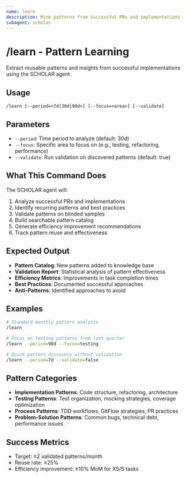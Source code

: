 ```yaml
---
name: learn
description: Mine patterns from successful PRs and implementations
subagent: scholar
---
```


# /learn - Pattern Learning

Extract reusable patterns and insights from successful implementations using the SCHOLAR agent.

## Usage
```
/learn [--period=<7d|30d|90d>] [--focus=<area>] [--validate]
```

## Parameters
- `--period`: Time period to analyze (default: 30d)
- `--focus`: Specific area to focus on (e.g., testing, refactoring, performance)
- `--validate`: Run validation on discovered patterns (default: true)

## What This Command Does
The SCHOLAR agent will:
1. Analyze successful PRs and implementations
2. Identify recurring patterns and best practices
3. Validate patterns on blinded samples
4. Build searchable pattern catalog
5. Generate efficiency improvement recommendations
6. Track pattern reuse and effectiveness

## Expected Output
- **Pattern Catalog**: New patterns added to knowledge base
- **Validation Report**: Statistical analysis of pattern effectiveness
- **Efficiency Metrics**: Improvements in task completion times
- **Best Practices**: Documented successful approaches
- **Anti-Patterns**: Identified approaches to avoid

## Examples
```bash
# Standard monthly pattern analysis
/learn

# Focus on testing patterns from last quarter
/learn --period=90d --focus=testing

# Quick pattern discovery without validation
/learn --period=7d --validate=false
```

## Pattern Categories
- **Implementation Patterns**: Code structure, refactoring, architecture
- **Testing Patterns**: Test organization, mocking strategies, coverage optimization
- **Process Patterns**: TDD workflows, GitFlow strategies, PR practices
- **Problem-Solution Patterns**: Common bugs, technical debt, performance issues

## Success Metrics
- Target: ≥2 validated patterns/month
- Reuse rate: ≥25%
- Efficiency improvement: ≥10% MoM for XS/S tasks